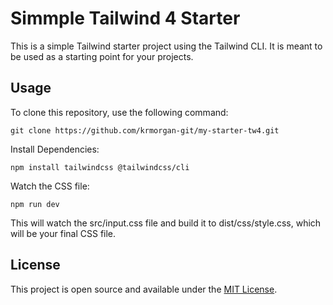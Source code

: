 # Simmple Tailwind 4 Starter
This is a simple Tailwind starter project using the Tailwind CLI. It is meant to be used as a starting point for your projects.
## Usage
To clone this repository, use the following command:

    git clone https://github.com/krmorgan-git/my-starter-tw4.git

Install Dependencies:

    npm install tailwindcss @tailwindcss/cli


Watch the CSS file:

    npm run dev

This will watch the src/input.css file and build it to dist/css/style.css, which will be your final CSS file.

## License
This project is open source and available under the [MIT License](https://mit-license.org/).
